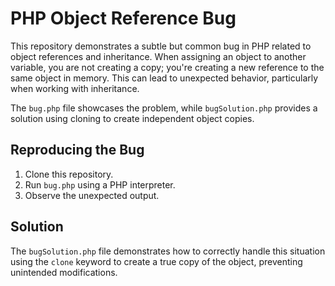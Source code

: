 # PHP Object Reference Bug

This repository demonstrates a subtle but common bug in PHP related to object references and inheritance.  When assigning an object to another variable, you are not creating a copy; you're creating a new reference to the same object in memory.  This can lead to unexpected behavior, particularly when working with inheritance.

The `bug.php` file showcases the problem, while `bugSolution.php` provides a solution using cloning to create independent object copies.

## Reproducing the Bug

1. Clone this repository.
2. Run `bug.php` using a PHP interpreter.
3. Observe the unexpected output.

## Solution

The `bugSolution.php` file demonstrates how to correctly handle this situation using the `clone` keyword to create a true copy of the object, preventing unintended modifications.
